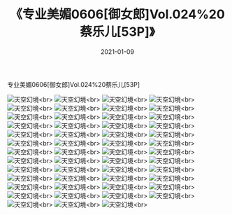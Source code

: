 ﻿---
layout: post
title: 《专业美媚0606[御女郎]Vol.024%20蔡乐儿[53P]》
date: 2021-01-09
img: http://photo.orgx.cf/性感/2021/专业美媚0606[御女郎]Vol.024%20蔡乐儿[53P]/000.jpg
tags: [美女,性感,泳衣]
---

专业美媚0606[御女郎]Vol.024%20蔡乐儿[53P]



![天空幻境](http://photo.orgx.cf/性感/2021/专业美媚0606[御女郎]Vol.024%20蔡乐儿[53P]/001.jpg''天空幻境'')<br>
![天空幻境](http://photo.orgx.cf/性感/2021/专业美媚0606[御女郎]Vol.024%20蔡乐儿[53P]/002.jpg''天空幻境'')<br>
![天空幻境](http://photo.orgx.cf/性感/2021/专业美媚0606[御女郎]Vol.024%20蔡乐儿[53P]/003.jpg''天空幻境'')<br>
![天空幻境](http://photo.orgx.cf/性感/2021/专业美媚0606[御女郎]Vol.024%20蔡乐儿[53P]/004.jpg''天空幻境'')<br>
![天空幻境](http://photo.orgx.cf/性感/2021/专业美媚0606[御女郎]Vol.024%20蔡乐儿[53P]/005.jpg''天空幻境'')<br>
![天空幻境](http://photo.orgx.cf/性感/2021/专业美媚0606[御女郎]Vol.024%20蔡乐儿[53P]/006.jpg''天空幻境'')<br>
![天空幻境](http://photo.orgx.cf/性感/2021/专业美媚0606[御女郎]Vol.024%20蔡乐儿[53P]/007.jpg''天空幻境'')<br>
![天空幻境](http://photo.orgx.cf/性感/2021/专业美媚0606[御女郎]Vol.024%20蔡乐儿[53P]/008.jpg''天空幻境'')<br>
![天空幻境](http://photo.orgx.cf/性感/2021/专业美媚0606[御女郎]Vol.024%20蔡乐儿[53P]/009.jpg''天空幻境'')<br>
![天空幻境](http://photo.orgx.cf/性感/2021/专业美媚0606[御女郎]Vol.024%20蔡乐儿[53P]/010.jpg''天空幻境'')<br>
![天空幻境](http://photo.orgx.cf/性感/2021/专业美媚0606[御女郎]Vol.024%20蔡乐儿[53P]/011.jpg''天空幻境'')<br>
![天空幻境](http://photo.orgx.cf/性感/2021/专业美媚0606[御女郎]Vol.024%20蔡乐儿[53P]/012.jpg''天空幻境'')<br>
![天空幻境](http://photo.orgx.cf/性感/2021/专业美媚0606[御女郎]Vol.024%20蔡乐儿[53P]/013.jpg''天空幻境'')<br>
![天空幻境](http://photo.orgx.cf/性感/2021/专业美媚0606[御女郎]Vol.024%20蔡乐儿[53P]/014.jpg''天空幻境'')<br>
![天空幻境](http://photo.orgx.cf/性感/2021/专业美媚0606[御女郎]Vol.024%20蔡乐儿[53P]/015.jpg''天空幻境'')<br>
![天空幻境](http://photo.orgx.cf/性感/2021/专业美媚0606[御女郎]Vol.024%20蔡乐儿[53P]/016.jpg''天空幻境'')<br>
![天空幻境](http://photo.orgx.cf/性感/2021/专业美媚0606[御女郎]Vol.024%20蔡乐儿[53P]/017.jpg''天空幻境'')<br>
![天空幻境](http://photo.orgx.cf/性感/2021/专业美媚0606[御女郎]Vol.024%20蔡乐儿[53P]/018.jpg''天空幻境'')<br>
![天空幻境](http://photo.orgx.cf/性感/2021/专业美媚0606[御女郎]Vol.024%20蔡乐儿[53P]/019.jpg''天空幻境'')<br>
![天空幻境](http://photo.orgx.cf/性感/2021/专业美媚0606[御女郎]Vol.024%20蔡乐儿[53P]/020.jpg''天空幻境'')<br>
![天空幻境](http://photo.orgx.cf/性感/2021/专业美媚0606[御女郎]Vol.024%20蔡乐儿[53P]/021.jpg''天空幻境'')<br>
![天空幻境](http://photo.orgx.cf/性感/2021/专业美媚0606[御女郎]Vol.024%20蔡乐儿[53P]/022.jpg''天空幻境'')<br>
![天空幻境](http://photo.orgx.cf/性感/2021/专业美媚0606[御女郎]Vol.024%20蔡乐儿[53P]/023.jpg''天空幻境'')<br>
![天空幻境](http://photo.orgx.cf/性感/2021/专业美媚0606[御女郎]Vol.024%20蔡乐儿[53P]/024.jpg''天空幻境'')<br>
![天空幻境](http://photo.orgx.cf/性感/2021/专业美媚0606[御女郎]Vol.024%20蔡乐儿[53P]/025.jpg''天空幻境'')<br>
![天空幻境](http://photo.orgx.cf/性感/2021/专业美媚0606[御女郎]Vol.024%20蔡乐儿[53P]/026.jpg''天空幻境'')<br>
![天空幻境](http://photo.orgx.cf/性感/2021/专业美媚0606[御女郎]Vol.024%20蔡乐儿[53P]/027.jpg''天空幻境'')<br>
![天空幻境](http://photo.orgx.cf/性感/2021/专业美媚0606[御女郎]Vol.024%20蔡乐儿[53P]/028.jpg''天空幻境'')<br>
![天空幻境](http://photo.orgx.cf/性感/2021/专业美媚0606[御女郎]Vol.024%20蔡乐儿[53P]/029.jpg''天空幻境'')<br>
![天空幻境](http://photo.orgx.cf/性感/2021/专业美媚0606[御女郎]Vol.024%20蔡乐儿[53P]/030.jpg''天空幻境'')<br>
![天空幻境](http://photo.orgx.cf/性感/2021/专业美媚0606[御女郎]Vol.024%20蔡乐儿[53P]/031.jpg''天空幻境'')<br>
![天空幻境](http://photo.orgx.cf/性感/2021/专业美媚0606[御女郎]Vol.024%20蔡乐儿[53P]/032.jpg''天空幻境'')<br>
![天空幻境](http://photo.orgx.cf/性感/2021/专业美媚0606[御女郎]Vol.024%20蔡乐儿[53P]/033.jpg''天空幻境'')<br>
![天空幻境](http://photo.orgx.cf/性感/2021/专业美媚0606[御女郎]Vol.024%20蔡乐儿[53P]/034.jpg''天空幻境'')<br>
![天空幻境](http://photo.orgx.cf/性感/2021/专业美媚0606[御女郎]Vol.024%20蔡乐儿[53P]/035.jpg''天空幻境'')<br>
![天空幻境](http://photo.orgx.cf/性感/2021/专业美媚0606[御女郎]Vol.024%20蔡乐儿[53P]/036.jpg''天空幻境'')<br>
![天空幻境](http://photo.orgx.cf/性感/2021/专业美媚0606[御女郎]Vol.024%20蔡乐儿[53P]/037.jpg''天空幻境'')<br>
![天空幻境](http://photo.orgx.cf/性感/2021/专业美媚0606[御女郎]Vol.024%20蔡乐儿[53P]/038.jpg''天空幻境'')<br>
![天空幻境](http://photo.orgx.cf/性感/2021/专业美媚0606[御女郎]Vol.024%20蔡乐儿[53P]/039.jpg''天空幻境'')<br>
![天空幻境](http://photo.orgx.cf/性感/2021/专业美媚0606[御女郎]Vol.024%20蔡乐儿[53P]/040.jpg''天空幻境'')<br>
![天空幻境](http://photo.orgx.cf/性感/2021/专业美媚0606[御女郎]Vol.024%20蔡乐儿[53P]/041.jpg''天空幻境'')<br>
![天空幻境](http://photo.orgx.cf/性感/2021/专业美媚0606[御女郎]Vol.024%20蔡乐儿[53P]/042.jpg''天空幻境'')<br>
![天空幻境](http://photo.orgx.cf/性感/2021/专业美媚0606[御女郎]Vol.024%20蔡乐儿[53P]/043.jpg''天空幻境'')<br>
![天空幻境](http://photo.orgx.cf/性感/2021/专业美媚0606[御女郎]Vol.024%20蔡乐儿[53P]/044.jpg''天空幻境'')<br>
![天空幻境](http://photo.orgx.cf/性感/2021/专业美媚0606[御女郎]Vol.024%20蔡乐儿[53P]/045.jpg''天空幻境'')<br>
![天空幻境](http://photo.orgx.cf/性感/2021/专业美媚0606[御女郎]Vol.024%20蔡乐儿[53P]/046.jpg''天空幻境'')<br>
![天空幻境](http://photo.orgx.cf/性感/2021/专业美媚0606[御女郎]Vol.024%20蔡乐儿[53P]/047.jpg''天空幻境'')<br>
![天空幻境](http://photo.orgx.cf/性感/2021/专业美媚0606[御女郎]Vol.024%20蔡乐儿[53P]/048.jpg''天空幻境'')<br>
![天空幻境](http://photo.orgx.cf/性感/2021/专业美媚0606[御女郎]Vol.024%20蔡乐儿[53P]/049.jpg''天空幻境'')<br>
![天空幻境](http://photo.orgx.cf/性感/2021/专业美媚0606[御女郎]Vol.024%20蔡乐儿[53P]/050.jpg''天空幻境'')<br>
![天空幻境](http://photo.orgx.cf/性感/2021/专业美媚0606[御女郎]Vol.024%20蔡乐儿[53P]/051.jpg''天空幻境'')<br>